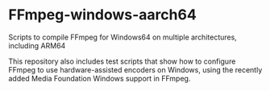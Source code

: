 # FFmpeg-windows-aarch64
Scripts to compile FFmpeg for Windows64 on multiple architectures, including ARM64

This repository also includes test scripts that show how to configure FFmpeg to use hardware-assisted encoders on Windows, using the recently added Media Foundation Windows support in FFmpeg.
